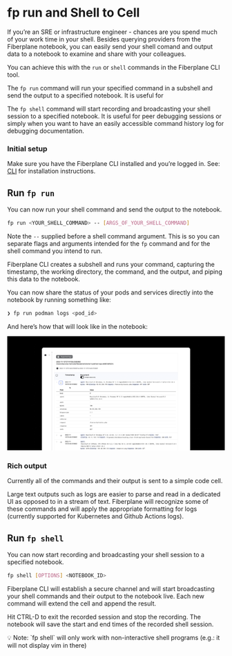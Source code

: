 # fp run and Shell to Cell

If you’re an SRE or infrastructure engineer - chances are you spend much of your work time in your shell. Besides querying providers from the Fiberplane notebook, you can easily send your shell comand and output data to a notebook to examine and share with your colleagues.

You can achieve this with the `run` or `shell` commands in the Fiberplane CLI tool. 

The `fp run` command will run your specified command in a subshell and send the output to a specified notebook. It is useful for 

The `fp shell` command will start recording and broadcasting your shell session to a specified notebook. It is useful for peer debugging sessions or simply when you want to have an easily accessible command history log for debugging documentation.

### Initial setup

Make sure you have the Fiberplane CLI installed and you’re logged in. See: [CLI](../CLI%20.md) for installation instructions.

## Run `fp run`

You can now run your shell command and send the output to the notebook.

```bash
fp run <YOUR_SHELL_COMMAND> -- [ARGS_OF_YOUR_SHELL_COMMAND]
```

Note the `--` supplied before a shell command argument. This is so you can separate flags and arguments intended for the `fp` command and for the shell command you intend to run.

Fiberplane CLI creates a subshell and runs your command, capturing the timestamp, the working directory, the command, and the output, and piping this data to the notebook.

You can now share the status of your pods and services directly into the notebook by running something like:

```bash
❯ fp run podman logs <pod_id>
```

And here’s how that will look like in the notebook:

![Untitled](./fp%20run%20and%20Shell%20to%20Cell/Untitled.png)

### Rich output

Currently all of the commands and their output is sent to a simple code cell.

Large text outputs such as logs are easier to parse and read in a dedicated UI as opposed to in a stream of text. Fiberplane will recognize some of these commands and will apply the appropriate formatting for logs (currently supported for Kubernetes and Github Actions logs).

## Run `fp shell`

You can now start recording and broadcasting your shell session to a specified notebook.

```bash
fp shell [OPTIONS] <NOTEBOOK_ID>
```

Fiberplane CLI will establish a secure channel and will start broadcasting your shell commands and their output to the notebook live. Each new command will extend the cell and append the result.

Hit CTRL-D to exit the recorded session and stop the recording. The notebook will save the start and end times of the recorded shell session.

<aside>
💡 Note: `fp shell` will only work with non-interactive shell programs (e.g.: it will not display vim in there)

</aside>
